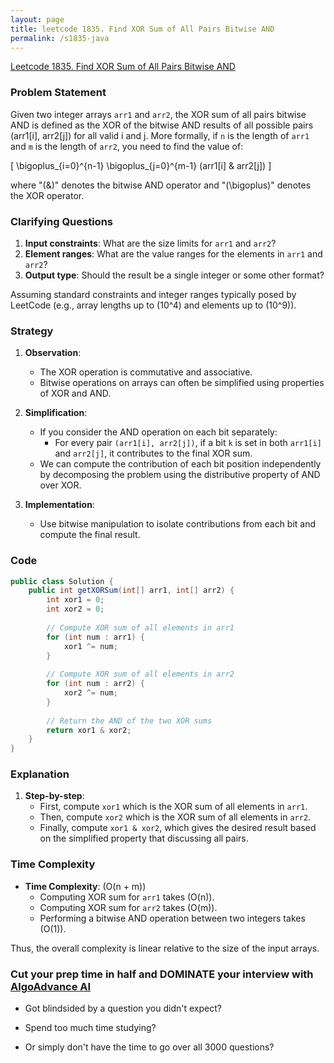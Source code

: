 ```yaml
---
layout: page
title: leetcode 1835. Find XOR Sum of All Pairs Bitwise AND
permalink: /s1835-java
---
```

[Leetcode 1835. Find XOR Sum of All Pairs Bitwise AND](https://algoadvance.github.io/algoadvance/l1835)
### Problem Statement

Given two integer arrays `arr1` and `arr2`, the XOR sum of all pairs bitwise AND is defined as the XOR of the bitwise AND results of all possible pairs (arr1[i], arr2[j]) for all valid i and j. More formally, if `n` is the length of `arr1` and `m` is the length of `arr2`, you need to find the value of:

\[ \bigoplus_{i=0}^{n-1} \bigoplus_{j=0}^{m-1} (arr1[i] \& arr2[j]) \]

where "\(\&\)" denotes the bitwise AND operator and "\(\bigoplus\)" denotes the XOR operator.

### Clarifying Questions

1. **Input constraints**: What are the size limits for `arr1` and `arr2`?
2. **Element ranges**: What are the value ranges for the elements in `arr1` and `arr2`?
3. **Output type**: Should the result be a single integer or some other format?

Assuming standard constraints and integer ranges typically posed by LeetCode (e.g., array lengths up to \(10^4\) and elements up to \(10^9\)).

### Strategy

1. **Observation**:
   - The XOR operation is commutative and associative.
   - Bitwise operations on arrays can often be simplified using properties of XOR and AND.

2. **Simplification**:
   - If you consider the AND operation on each bit separately:
     - For every pair `(arr1[i], arr2[j])`, if a bit `k` is set in both `arr1[i]` and `arr2[j]`, it contributes to the final XOR sum.
   - We can compute the contribution of each bit position independently by decomposing the problem using the distributive property of AND over XOR.

3. **Implementation**:
   - Use bitwise manipulation to isolate contributions from each bit and compute the final result.

### Code

```java
public class Solution {
    public int getXORSum(int[] arr1, int[] arr2) {
        int xor1 = 0;
        int xor2 = 0;
        
        // Compute XOR sum of all elements in arr1
        for (int num : arr1) {
            xor1 ^= num;
        }
        
        // Compute XOR sum of all elements in arr2
        for (int num : arr2) {
            xor2 ^= num;
        }
        
        // Return the AND of the two XOR sums
        return xor1 & xor2;
    }
}
```

### Explanation

1. **Step-by-step**:
   - First, compute `xor1` which is the XOR sum of all elements in `arr1`.
   - Then, compute `xor2` which is the XOR sum of all elements in `arr2`.
   - Finally, compute `xor1 & xor2`, which gives the desired result based on the simplified property that discussing all pairs.

### Time Complexity

- **Time Complexity**: \(O(n + m)\)
  - Computing XOR sum for `arr1` takes \(O(n)\).
  - Computing XOR sum for `arr2` takes \(O(m)\).
  - Performing a bitwise AND operation between two integers takes \(O(1)\).

Thus, the overall complexity is linear relative to the size of the input arrays.


### Cut your prep time in half and DOMINATE your interview with [AlgoAdvance AI](https://algoAdvance.com)

- Got blindsided by a question you didn't expect?

- Spend too much time studying?

- Or simply don't have the time to go over all 3000 questions?

